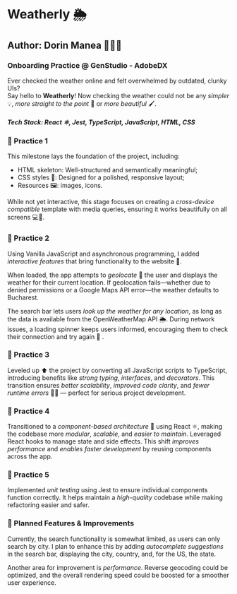 # Weatherly 🌦️

## Author: Dorin Manea 👨🏻‍💻

### Onboarding Practice @ GenStudio - AdobeDX

Ever checked the weather online and felt overwhelmed by outdated, clunky UIs? \
Say hello to **Weatherly**! Now checking the weather could not be any _simpler_ 💡, _more straight to the point_ 🚀 or _more beautiful_ 🖌️.

##### Tech Stack: React ⚛️, Jest, TypeScript, JavaScript, HTML, CSS

### 🔳 Practice 1

This milestone lays the foundation of the project, including:

- HTML skeleton: Well-structured and semantically meaningful;
- CSS styles 🎨: Designed for a polished, responsive layout;
- Resources 🖼️: images, icons.

While not yet interactive, this stage focuses on creating a _cross-device compatible_ template with media queries, ensuring it works beautifully on all screens 💻📱.

### 🔳 Practice 2

Using Vanilla JavaScript and asynchronous programming, I added _interactive features_ that bring functionality to the website 🎯.

When loaded, the app attempts to _geolocate_ 📍 the user and displays the weather for their current location. If geolocation fails—whether due to denied permissions or a Google Maps API error—the weather defaults to Bucharest.

The search bar lets users _look up the weather for any location_, as long as the data is available from the OpenWeatherMap API 🌦️. During network issues, a loading spinner keeps users informed, encouraging them to check their connection and try again 🔄 .

### 🔳 Practice 3

Leveled up ⬆️ the project by converting all JavaScript scripts to TypeScript, introducing benefits like _strong typing_, _interfaces_, and _decorators_. This transition ensures _better scalability_, _improved code clarity_, and _fewer runtime errors_ 🚫🐞 — perfect for serious project development.

### 🔳 Practice 4

Transitioned to a _component-based architecture_ 🧩 using React ⚛️, making the codebase more _modular_, _scalable_, and _easier to maintain_. Leveraged React hooks to manage state and side effects. This shift _improves performance_ and _enables faster development_ by reusing components across the app.

### 🔳 Practice 5

Implemented _unit testing_ using Jest to ensure individual components function correctly. It helps maintain a _high-quality_ codebase while making refactoring easier and safer.

### 🧪 Planned Features & Improvements
Currently, the search functionality is somewhat limited, as users can only search by city. I plan to enhance this by adding _autocomplete suggestions_ in the search bar, displaying the city, country, and, for the US, the state.

Another area for improvement is _performance_. Reverse geocoding could be optimized, and the overall rendering speed could be boosted for a smoother user experience.

